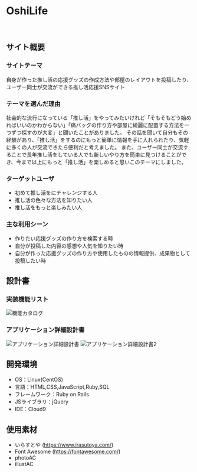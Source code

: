 # OshiLife
​
## サイト概要
### サイトテーマ
自身が作った推し活の応援グッズの作成方法や部屋のレイアウトを投稿したり、ユーザー同士が交流ができる推し活応援SNSサイト
​
### テーマを選んだ理由
社会的な流行になっている「推し活」をやってみたいけれど「そもそもどう始めればいいのかわからない」「痛バッグの作り方や部屋に綺麗に配置する方法を一つずつ探すのが大変」と聞いたことがありました。
その話を聞いて自分もその経験があり、「推し活」をするのにもっと簡単に情報を手に入れられたり、気軽に多くの人が交流できたら便利だと考えました。
また、ユーザー同士が交流することで長年推し活をしている人でも新しいやり方を簡単に見つけることができ、今まで以上にもっと「推し活」を楽しめると思いこのテーマにしました。


### ターゲットユーザ
- 初めて推し活をにチャレンジする人
- 推し活の色々な方法を知りたい人
- 推し活をもっと楽しみたい人

### 主な利用シーン
- 作りたい応援グッズの作り方を検索する時
- 自分が投稿した内容の感想や人気を知りたい時​
- 自分が作った応援グッズの作り方や使用したものの情報提供、成果物として投稿したい時

## 設計書
### 実装機能リスト

![機能カタログ](https://github.com/nagi156/OshiLife/assets/158553840/fd37f72b-7856-4cfd-a482-95cf42be94e7)

### アプリケーション詳細設計書

![アプリケーション詳細設計書](https://github.com/nagi156/OshiLife/assets/158553840/14c82626-2fa2-49bd-a13d-5a02f7e1940d)
![アプリケーション詳細設計書2](https://github.com/nagi156/OshiLife/assets/158553840/c6aad9a0-ccc6-49bb-8d4a-8c0f64e52ed6)
​
## 開発環境
- OS：Linux(CentOS)
- 言語：HTML,CSS,JavaScript,Ruby,SQL
- フレームワーク：Ruby on Rails
- JSライブラリ：jQuery
- IDE：Cloud9

## 使用素材
- いらすとや (https://www.irasutoya.com/)
- Font Awesome (https://fontawesome.com/)
- photoAC
- illustAC